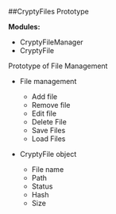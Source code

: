 ##CryptyFiles Prototype

**Modules:**
* CryptyFileManager
* CryptyFile

Prototype of File Management

* File management
	* Add file
	* Remove file
	* Edit file
	* Delete File
	* Save Files
	* Load Files
	
* CryptyFile object
	* File name
	* Path
	* Status
	* Hash
	* Size
